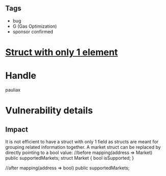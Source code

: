 ## Tags

- bug
- G (Gas Optimization)
- sponsor confirmed

# [Struct with only 1 element](https://github.com/code-423n4/2021-10-union-findings/issues/88) 

# Handle

pauliax


# Vulnerability details

## Impact
It is not efficient to have a struct with only 1 field as structs are meant for grouping related information together. A market struct can be replaced by directly pointing to a bool value:
    //before
    mapping(address => Market) public supportedMarkets;
    struct Market {
        bool isSupported;
    }

   //after
   mapping(address => bool) public supportedMarkets;


